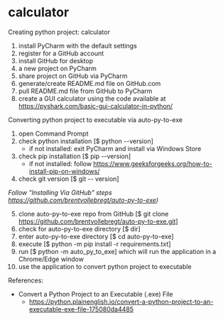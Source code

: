 # calculator

Creating python project: calculator
1. install PyCharm with the default settings
2. register for a GitHub account
3. install GitHub for desktop
4.  a new project on PyCharm
5. share project on GitHub via PyCharm
6. generate/create README.md file on GitHub.com
7. pull README.md file from GitHub to PyCharm
8. create a GUI calculator using the code available at https://pyshark.com/basic-gui-calculator-in-python/

Converting python project to executable via auto-py-to-exe
1. open Command Prompt
2. check python installation [$ python --version]
   - if not installed: exit PyCharm and install via Windows Store 
3. check pip installation [$ pip --version]
   - if not installed: follow https://www.geeksforgeeks.org/how-to-install-pip-on-windows/
4. check git version [$ git -- version]

*Follow "Installing Via GitHub" steps https://github.com/brentvollebregt/auto-py-to-exe)*

5. clone auto-py-to-exe repo from GitHub [$ git clone https://github.com/brentvollebregt/auto-py-to-exe.git]
6. check for auto-py-to-exe directory [$ dir]
7. enter auto-py-to-exe directory [$ cd auto-py-to-exe]
8. execute [$ python -m pip install -r requirements.txt]
9. run [$ python -m auto_py_to_exe] which will run the application in a Chrome/Edge window
10. use the application to convert python project to executable

References:
- Convert a Python Project to an Executable (.exe) File
  - https://python.plainenglish.io/convert-a-python-project-to-an-executable-exe-file-175080da4485
